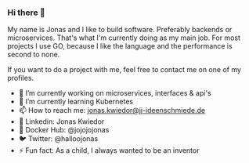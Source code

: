 ### Hi there 👋
My name is Jonas and I like to build software. Preferably backends or microservices. That's what I'm currently doing as my main job. For most projects I use GO, because I like the language and the performance is second to none.

If you want to do a project with me, feel free to contact me on one of my profiles.

- 🔭  I’m currently working on microservices, interfaces & api's
- 🌱  I’m currently learning Kubernetes
- 📫  How to reach me: jonas.kwiedor@jj-ideenschmiede.de
- 🦟  Linkedin: Jonas Kwiedor
- 🐳  Docker Hub: @jojojojonas
- 🐦  Twitter: @halloojonas
- ⚡   Fun fact: As a child, I always wanted to be an inventor
